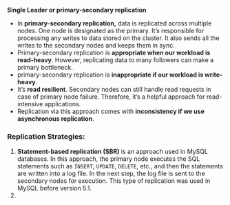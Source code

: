 **Single Leader or primary-secondary replication**

- In **primary-secondary replication,** data is replicated across multiple nodes. One node is designated as the primary. It’s responsible for processing any writes to data stored on the cluster. It also sends all the writes to the secondary nodes and keeps them in sync.
- Primary-secondary replication is **appropriate when our workload is read-heavy**. However, replicating data to many followers can make a primary bottleneck.
- primary-secondary replication is **inappropriate if our workload is write-heavy**.
- It’s **read resilient**. Secondary nodes can still handle read requests in case of primary node failure. Therefore, it’s a helpful approach for read-intensive applications.
- Replication via this approach comes with **inconsistency if we use asynchronous replication**.

### Replication Strategies:
1. **Statement-based replication (SBR)** is an approach used in MySQL databases. In this approach, the primary node executes the SQL statements such as `INSERT`, `UPDATE`, `DELETE`, etc., and then the statements are written into a log file. In the next step, the log file is sent to the secondary nodes for execution. This type of replication was used in MySQL before version 5.1.
2. 
